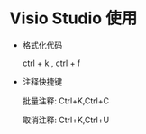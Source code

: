 # Visio Studio 使用

- 格式化代码

    ctrl + k , ctrl + f

- 注释快捷键

    批量注释: Ctrl+K,Ctrl+C

    取消注释: Ctrl+K,Ctrl+U